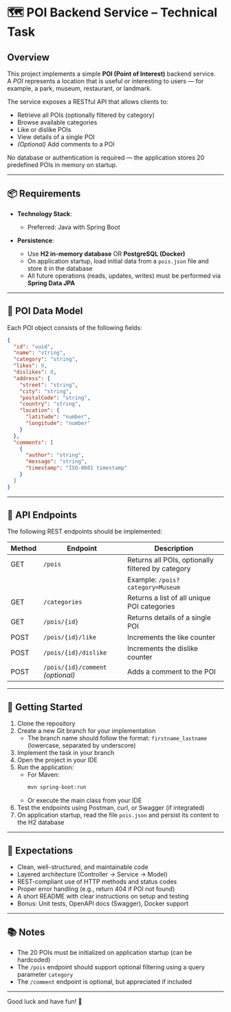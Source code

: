 # 🗺️ POI Backend Service – Technical Task

## Overview

This project implements a simple **POI (Point of Interest)** backend service.  
A *POI* represents a location that is useful or interesting to users — for example, a park, museum, restaurant, or landmark.

The service exposes a RESTful API that allows clients to:

- Retrieve all POIs (optionally filtered by category)
- Browse available categories
- Like or dislike POIs
- View details of a single POI
- *(Optional)* Add comments to a POI

No database or authentication is required — the application stores 20 predefined POIs in memory on startup.

---

## 📦 Requirements

- **Technology Stack**:  
  - Preferred: Java with Spring Boot  

- **Persistence**:  
  - Use **H2 in-memory database**  OR **PostgreSQL (Docker)**
  - On application startup, load initial data from a `pois.json` file and store it in the database  
  - All future operations (reads, updates, writes) must be performed via **Spring Data JPA**

---

## 🧱 POI Data Model

Each POI object consists of the following fields:

```json
{
  "id": "uuid",
  "name": "string",
  "category": "string",
  "likes": 0,
  "dislikes": 0,
  "address": {
    "street": "string",
    "city": "string",
    "postalCode": "string",
    "country": "string",
    "location": {
      "latitude": "number",
      "longitude": "number"
    }
  },
  "comments": [
    {
      "author": "string",
      "message": "string",
      "timestamp": "ISO-8601 timestamp"
    }
  ]
}
```
---

## 🔗 API Endpoints

The following REST endpoints should be implemented:

| Method | Endpoint                      | Description                                                   |
|--------|-------------------------------|---------------------------------------------------------------|
| GET    | `/pois`                       | Returns all POIs, optionally filtered by category             |
|        |                               | Example: `/pois?category=Museum`                              |
| GET    | `/categories`                | Returns a list of all unique POI categories                   |
| GET    | `/pois/{id}`                 | Returns details of a single POI                               |
| POST   | `/pois/{id}/like`            | Increments the like counter                                   |
| POST   | `/pois/{id}/dislike`         | Increments the dislike counter                                |
| POST   | `/pois/{id}/comment` *(optional)* | Adds a comment to the POI

---

## 🚀 Getting Started

1. Clone the repository
2. Create a new Git branch for your implementation  
   - The branch name should follow the format: `firstname_lastname` (lowercase, separated by underscore)
3. Implement the task in your branch
4. Open the project in your IDE
5. Run the application:
   - For Maven:
     ```bash
     mvn spring-boot:run
     ```
   - Or execute the main class from your IDE
6. Test the endpoints using Postman, curl, or Swagger (if integrated)
7. On application startup, read the file `pois.json` and persist its content to the H2 database


---

## 🧪 Expectations

- Clean, well-structured, and maintainable code
- Layered architecture (Controller → Service → Model)
- REST-compliant use of HTTP methods and status codes
- Proper error handling (e.g., return 404 if POI not found)
- A short README with clear instructions on setup and testing
- Bonus: Unit tests, OpenAPI docs (Swagger), Docker support

---

## 📚 Notes

- The 20 POIs must be initialized on application startup (can be hardcoded)
- The `/pois` endpoint should support optional filtering using a query parameter `category`
- The `/comment` endpoint is optional, but appreciated if included

---

Good luck and have fun! 🚀
